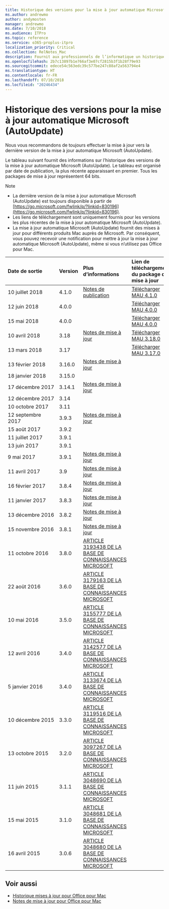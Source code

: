 ```yaml
---
title: Historique des versions pour la mise à jour automatique Microsoft (AutoUpdate)
ms.author: andrewmo
author: andymosten
manager: andrewmo
ms.date: 7/10/2018
ms.audience: ITPro
ms.topic: reference
ms.service: o365-proplus-itpro
localization_priority: Critical
ms.collection: RelNotes_Mac
description: Fournit aux professionnels de l’informatique un historique des versions pour la mise à jour automatique Microsoft (AutoUpdate)
ms.openlocfilehash: 2b7c13897b1e766af3e07cf2815b3f1b28f79e93
ms.sourcegitcommit: edece54c563edc39c577be247c88af2a563794e4
ms.translationtype: HT
ms.contentlocale: fr-FR
ms.lasthandoff: 07/10/2018
ms.locfileid: "20246434"
---
```

# <a name="release-history-for-microsoft-autoupdate-mau"></a>Historique des versions pour la mise à jour automatique Microsoft (AutoUpdate)
 
Nous vous recommandons de toujours effectuer la mise à jour vers la dernière version de la mise à jour automatique Microsoft (AutoUpdate).

Le tableau suivant fournit des informations sur l’historique des versions de la mise à jour automatique Microsoft (AutoUpdate). Le tableau est organisé par date de publication, la plus récente apparaissant en premier. Tous les packages de mise à jour représentent 64 bits.

> [!NOTE]
> - La dernière version de la mise à jour automatique Microsoft (AutoUpdate) est toujours disponible à partir de [https://go.microsoft.com/fwlink/p/?linkid=830196](https://go.microsoft.com/fwlink/p/?linkid=830196).
> - Les liens de téléchargement sont uniquement fournis pour les versions les plus récentes de la mise à jour automatique Microsoft (AutoUpdate).
> - La mise à jour automatique Microsoft (AutoUpdate) fournit des mises à jour pour différents produits Mac auprès de Microsoft. Par conséquent, vous pouvez recevoir une notification pour mettre à jour la mise à jour automatique Microsoft (AutoUpdate), même si vous n’utilisez pas Office pour Mac.
  
|**Date de sortie**|**Version**|**Plus d’informations**|**Lien de téléchargement du package de mise à jour**|
|:-----|:-----|:-----|:-----|
|10 juillet 2018  <br/> |4.1.0  <br/> |[Notes de publication](release-notes-office-for-mac.md#july-2018-release) <br/> |[Télécharger MAU 4.1.0](https://officecdn.microsoft.com/pr/C1297A47-86C4-4C1F-97FA-950631F94777/OfficeMac/Microsoft_AutoUpdate_4.1.18070902_Updater.pkg) <br/> |
|12 juin 2018  <br/> |4.0.0  <br/> ||[Télécharger MAU 4.0.0](https://officecdn.microsoft.com/pr/C1297A47-86C4-4C1F-97FA-950631F94777/OfficeMac/Microsoft_AutoUpdate_4.0.18061000_Updater.pkg) <br/> |
|15 mai 2018  <br/> |4.0.0  <br/> ||[Télécharger MAU 4.0.0](https://officecdn.microsoft.com/pr/C1297A47-86C4-4C1F-97FA-950631F94777/OfficeMac/Microsoft_AutoUpdate_4.0.18051301_Updater.pkg) <br/> |
|10 avril 2018  <br/> |3.18  <br/> |[Notes de mise à jour](release-notes-office-for-mac.md#april-2018-release) <br/> |[Télécharger MAU 3.18.0](https://officecdn.microsoft.com/pr/C1297A47-86C4-4C1F-97FA-950631F94777/OfficeMac/Microsoft_AutoUpdate_3.18.18041000_Updater.pkg) <br/> |
|13 mars 2018  <br/> |3.17  <br/> ||[Télécharger MAU 3.17.0](https://officecdn.microsoft.com/pr/C1297A47-86C4-4C1F-97FA-950631F94777/OfficeMac/Microsoft_AutoUpdate_3.17.18031100_Updater.pkg) <br/> |
|13 février 2018  <br/> |3.16.0  <br/> |[Notes de mise à jour](release-notes-office-for-mac.md#february-2018-release) <br/> | <br/> |
|18 janvier 2018  <br/> |3.15.0  <br/> |<br/> |
|17 décembre 2017  <br/> |3.14.1  <br/> |[Notes de mise à jour](release-notes-office-for-mac.md#december-2017-release) <br/> | <br/> |
|12 décembre 2017  <br/> |3.14  <br/> ||  <br/> |
|10 octobre 2017  <br/> |3.11  <br/> ||<br/> |
|12 septembre 2017  <br/> |3.9.3  <br/> |[Notes de mise à jour](release-notes-office-for-mac.md#september-2017-release) <br/> |<br/> |
|15 août 2017  <br/> |3.9.2  <br/> || <br/> |
|11 juillet 2017  <br/> |3.9.1  <br/> || <br/> |
|13 juin 2017  <br/> |3.9.1  <br/> || <br/> |
|9 mai 2017  <br/> |3.9.1  <br/> |[Notes de mise à jour](release-notes-office-for-mac.md#may-2017-release) <br/> | <br/> |
|11 avril 2017  <br/> |3.9  <br/> |[Notes de mise à jour](release-notes-office-for-mac.md#april-2017-release) <br/> |  <br/> |
|16 février 2017  <br/> |3.8.4  <br/> |[Notes de mise à jour](release-notes-office-for-mac.md#february-2017-release) <br/> | <br/> |
|11 janvier 2017  <br/> |3.8.3  <br/> |[Notes de mise à jour](release-notes-office-for-mac.md#january-2017-release) <br/> | <br/> |
|13 décembre 2016  <br/> |3.8.2  <br/> |[Notes de mise à jour](release-notes-office-for-mac.md#december-2016-release) <br/> | <br/> |
|15 novembre 2016  <br/> |3.8.1  <br/> |[Notes de mise à jour](release-notes-office-for-mac.md#november-2016-release) <br/> | <br/> |
|11 octobre 2016  <br/> |3.8.0  <br/> |[ARTICLE 3193438 DE LA BASE DE CONNAISSANCES MICROSOFT](https://support.microsoft.com/kb/3193438) <br/> | <br/> |
|22 août 2016  <br/> |3.6.0  <br/> |[ARTICLE 3179163 DE LA BASE DE CONNAISSANCES MICROSOFT](https://support.microsoft.com/kb/3179163) <br/> | <br/> |
|10 mai 2016  <br/> |3.5.0  <br/> |[ARTICLE 3155777 DE LA BASE DE CONNAISSANCES MICROSOFT](https://support.microsoft.com/kb/3155777) <br/> | <br/> |
|12 avril 2016  <br/> |3.4.0  <br/> |[ARTICLE 3142577 DE LA BASE DE CONNAISSANCES MICROSOFT](https://support.microsoft.com/kb/3142577) <br/> | <br/> |
|5 janvier 2016  <br/> |3.4.0  <br/> |[ARTICLE 3133674 DE LA BASE DE CONNAISSANCES MICROSOFT](https://support.microsoft.com/kb/3133674) <br/> | <br/> |
|10 décembre 2015  <br/> |3.3.0  <br/> |[ARTICLE 3119516 DE LA BASE DE CONNAISSANCES MICROSOFT](https://support.microsoft.com/kb/3119516) <br/> | <br/> |
|13 octobre 2015  <br/> |3.2.0  <br/> |[ARTICLE 3097267 DE LA BASE DE CONNAISSANCES MICROSOFT](https://support.microsoft.com/kb/3097267) <br/> | <br/> |
|11 juin 2015  <br/> |3.1.1  <br/> |[ARTICLE 3048690 DE LA BASE DE CONNAISSANCES MICROSOFT](https://support.microsoft.com/kb/3048690) <br/> | <br/> |
|15 mai 2015  <br/> |3.1.0  <br/> |[ARTICLE 3048681 DE LA BASE DE CONNAISSANCES MICROSOFT](https://support.microsoft.com/kb/3048681) <br/> | <br/> |
|16 avril 2015  <br/> |3.0.6  <br/> |[ARTICLE 3048680 DE LA BASE DE CONNAISSANCES MICROSOFT](https://support.microsoft.com/kb/3048680) <br/> | <br/> |

## <a name="related-topics"></a>Voir aussi

- [Historique mises à jour pour Office pour Mac](update-history-office-for-mac.md)
- [Notes de mise à jour pour Office pour Mac](release-notes-office-for-mac.md) 